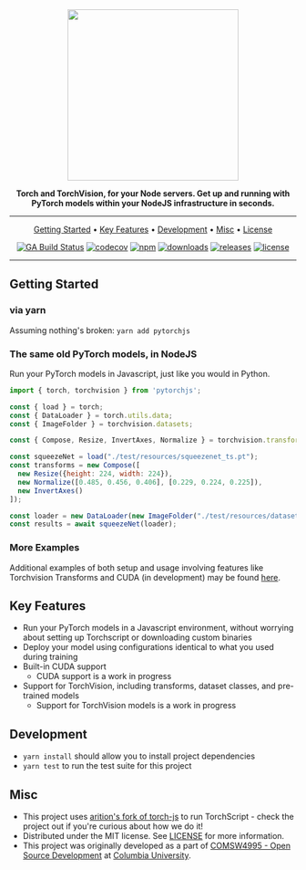 <div align="center">

<img src="https://raw.githubusercontent.com/raghavmecheri/pytorchjs/master/assets/img/ptjs.png" width="300px">


**Torch and TorchVision, for your Node servers.
Get up and running with PyTorch models within your NodeJS infrastructure in seconds.**

---

<p align="center">
  <a href="#getting-started">Getting Started</a> •
  <a href="#key-features">Key Features</a> •
  <a href="#development">Development</a> •
  <a href="#misc">Misc</a> •
  <a href="#license">License</a>
</p>

[![GA Build Status](https://img.shields.io/github/workflow/status/raghavmecheri/pytorchjs/Push%20CICD?style=for-the-badge)](https://github.com/raghavmecheri/pytorchjs/actions)
[![codecov](https://img.shields.io/codecov/c/github/raghavmecheri/pytorchjs?style=for-the-badge)](https://img.shields.io/codecov/c/github/raghavmecheri/pytorchjs?style=for-the-badge)
[![npm](https://img.shields.io/npm/v/pytorchjs?style=for-the-badge)](https://www.npmjs.com/package/pytorchjs)
[![downloads](https://img.shields.io/npm/dw/pytorchjs?style=for-the-badge)](https://img.shields.io/npm/dw/pytorchjs?style=for-the-badge)
[![releases](https://img.shields.io/github/v/release/raghavmecheri/pytorchjs?sort=semver&style=for-the-badge)](https://img.shields.io/github/v/release/raghavmecheri/pytorchjs?sort=semver&style=for-the-badge)
[![license](https://img.shields.io/github/license/raghavmecheri/pytorchjs?style=for-the-badge)](https://github.com/raghavmecheri/pytorchjs/blob/master/LICENSE)

</div>

---

## Getting Started
### via yarn
Assuming nothing's broken: `yarn add pytorchjs`

### The same old PyTorch models, in NodeJS
Run your PyTorch models in Javascript, just like you would in Python.
```js
import { torch, torchvision } from 'pytorchjs';

const { load } = torch;
const { DataLoader } = torch.utils.data;
const { ImageFolder } = torchvision.datasets;

const { Compose, Resize, InvertAxes, Normalize } = torchvision.transforms;

const squeezeNet = load("./test/resources/squeezenet_ts.pt");
const transforms = new Compose([
  new Resize({height: 224, width: 224}),
  new Normalize([0.485, 0.456, 0.406], [0.229, 0.224, 0.225]),
  new InvertAxes()
]);

const loader = new DataLoader(new ImageFolder("./test/resources/dataset"), 1, transforms);
const results = await squeezeNet(loader);
```

### More Examples
Additional examples of both setup and usage involving features like Torchvision Transforms and CUDA (in development) may be found [here](https://github.com/raghavmecheri/pytorchjs/tree/master/examples/Usage).

## Key Features
* Run your PyTorch models in a Javascript environment, without worrying about setting up Torchscript or downloading custom binaries
* Deploy your model using configurations identical to what you used during training
* Built-in CUDA support
	* CUDA support is a work in progress
* Support for TorchVision, including transforms, dataset classes, and pre-trained models
	* Support for TorchVision models is a work in progress

## Development
 * ```yarn install``` should allow you to install project dependencies
 * ```yarn test``` to run the test suite for this project

## Misc
* This project uses [arition's fork of torch-js](https://github.com/arition/torch-js) to run TorchScript - check the project out if you're curious about how we do it!
* Distributed under the MIT license. See [LICENSE](./LICENSE) for more information.
* This project was originally developed as a part of [COMSW4995 - Open Source Development](http://www.cs.columbia.edu/~paine/4995/) at [Columbia University](https://www.columbia.edu/).
